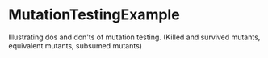 # MutationTestingExample
Illustrating dos and don'ts of mutation testing. (Killed and survived mutants, equivalent mutants, subsumed mutants)
